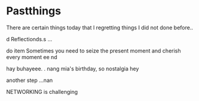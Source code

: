 # Pastthings

There are certain things today that I regretting things I did not done before..

d
Reflectionds.s
...

do item
Sometimes you need to seize the present moment and cherish every moment ee
nd

hay buhayeee.
.
nang mia's birthday, so nostalgia
hey


another step ...nan

NETWORKING is challenging 
